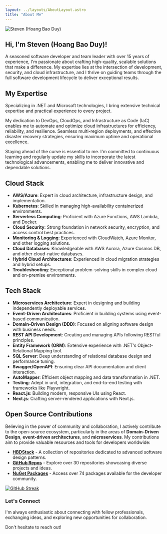```yaml
---
layout: ../layouts/AboutLayout.astro
title: "About Me"
---
```


  <img src="/assets/steven-hoang.png" class="sm:w-1/4 mx-auto" alt="Steven (Hoang Bao Duy)">

## Hi, I'm Steven (Hoang Bao Duy)!

A seasoned software developer and team leader with over 15 years of experience, I'm passionate about crafting high-quality, scalable solutions that make a difference. My expertise lies at the intersection of development, security, and cloud infrastructure, and I thrive on guiding teams through the full software development lifecycle to deliver exceptional results.

## My Expertise

Specializing in .NET and Microsoft technologies, I bring extensive technical expertise and practical experience to every project.

My dedication to DevOps, CloudOps, and Infrastructure as Code (IaC) enables me to automate and optimize cloud infrastructures for efficiency, reliability, and resilience.
Seamless multi-region deployments, and effective disaster recovery strategies, ensuring maximum uptime and operational excellence.

Staying ahead of the curve is essential to me. I'm committed to continuous learning and regularly update my skills to incorporate the latest technological advancements, enabling me to deliver innovative and dependable solutions.

## Cloud Stack

- **AWS/Azure**: Expert in cloud architecture, infrastructure design, and implementation.
- **Kubernetes**: Skilled in managing high-availability containerized environments.
- **Serverless Computing**: Proficient with Azure Functions, AWS Lambda, and Docker.
- **Cloud Security**: Strong foundation in network security, encryption, and access control best practices.
- **Monitoring & Logging**: Experienced with CloudWatch, Azure Monitor, and other logging solutions.
- **Cloud Databases**: Knowledgeable with AWS Aurora, Azure Cosmos DB, and other cloud-native databases.
- **Hybrid Cloud Architectures**: Experienced in cloud migration strategies and hybrid setups.
- **Troubleshooting**: Exceptional problem-solving skills in complex cloud and on-premise environments.

## Tech Stack

- **Microservices Architecture**: Expert in designing and building independently deployable services.
- **Event-Driven Architectures**: Proficient in building systems using event-based communication.
- **Domain-Driven Design (DDD)**: Focused on aligning software design with business needs.
- **REST API Development**: Creating and managing APIs following RESTful principles.
- **Entity Framework (ORM)**: Extensive experience with .NET's Object-Relational Mapping tool.
- **SQL Server**: Deep understanding of relational database design and performance tuning.
- **Swagger/OpenAPI**: Ensuring clear API documentation and client interaction.
- **AutoMapper**: Efficient object mapping and data transformation in .NET.
- **Testing**: Adept in unit, integration, and end-to-end testing with frameworks like Playwright.
- **React.js**: Building modern, responsive UIs using React.
- **Next.js**: Crafting server-rendered applications with Next.js.

## Open Source Contributions

Believing in the power of community and collaboration, I actively contribute to the open-source ecosystem, particularly in the areas of **Domain-Driven Design**, **event-driven architectures**, and **microservices**. My contributions aim to provide valuable resources and tools for developers worldwide:

- **[HBDStack](https://github.com/HBDStack)** - A collection of repositories dedicated to advanced software design patterns.
- **[GitHub Repos](https://github.com/baoduy?tab=repositories)** - Explore over 30 repositories showcasing diverse projects and ideas.
- **[NuGet Packages](https://www.nuget.org/packages?q=HBD)** - Access over 74 packages available for the developer community.

[![GitHub Streak](https://github-readme-streak-stats.herokuapp.com/?user=baoduy&theme=radical&hide_border=false)](https://github.com/baoduy)

### Let's Connect

I'm always enthusiastic about connecting with fellow professionals, exchanging ideas, and exploring new opportunities for collaboration.

Don't hesitate to reach out!
